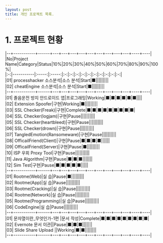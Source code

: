 ```yaml
---
layout: post
title: 개인 프로젝트 목록.
---
```



# 1. 프로젝트 현황

|--+-----------+------+---+---+---+---+---+---+---+---+---+----+----|  
|No|Project Name|Category|Status|10%|20%|30%|40%|50%|60%|70%|80%|90%|100%|  
|:-:|-----------|:-----:|:-----:|:-:|:-:|:-:|:-:|:-:|:-:|:-:|:-:|:-:|:-:|  
|01| processhacker 소스분석|소스 분석|Start|■|||||||||    
|02| cheatEngine 소스분석|소스 분석|Start|■|||||||||    
|--+-----------+------+---+---+---+---+---+---+---+---+---+----+----|  
|01| 졸음운전 방지 안드로이드 앱|프로그래밍|Working|■|■|■|■|■|■||||   
|02| Extension Spoofer|구현|Working|■|||||||||   
|03| SSL Checker(Freak)|구현|Complete|■|■|■|■|■|■|■|■|■|   
|04| SSL Checker(logjam)|구현|Pause||||||||||   
|05| SSL Checker(heartbleed)|구현|Pause||||||||||   
|06| SSL Checker(drown)|구현|Pause||||||||||   
|07| TangledEmotion(Ransomeware)|구현|Pause||||||||||   
|08| OfficailFriend(Client)|구현|Pause|■|■|■|■||||||   
|09| OfficailFriend(Server)|구현|Pause|■|||||||||   
|10| ISP 우회 Proxy Tool|구현|Pause||||||||||   
|11| Java Algorithm|구현|Pause|■|■|■|||||||   
|12| Sim Test|구현|Pause|■|■|■|■|■|||||   
|--+-----------+------+---+---+---+---+---+---+---+---+---+----+----|  
|01| Rootme(Web)|실 습|Pause|■|||||||||   
|02| Rootme(App)|실 습|Pause||||||||||   
|03| Rootme(Cracking)|실 습|Pause||||||||||   
|04| Rootme(Network)|실 습|Pause||||||||||   
|05| Rootme(Programming)|실 습|Pause||||||||||   
|06| CodeEngine|실 습|Pause||||||||||   
|--+-----------+------+---+---+---+---+---+---+---+---+---+----+----|  
|01| 문자열이란_무엇인가-1편 |문서 작성|Complete|■|■|■|■|■|■|■|■|■|    
|02| Evernote 문서 이관||Pause|■|■|■|||||||   
|03| Slide Share Upload ||Working|■|■||||||||   
|--+-----------+------+---+---+---+---+---+---+---+---+---+----+----|  
